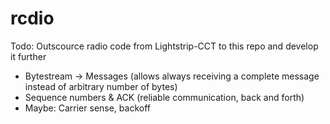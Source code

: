 # rcdio

Todo: Outscource radio code from Lightstrip-CCT to this repo and develop it further

* Bytestream -> Messages (allows always receiving a complete message instead of arbitrary number of bytes)
* Sequence numbers & ACK (reliable communication, back and forth)
* Maybe: Carrier sense, backoff
